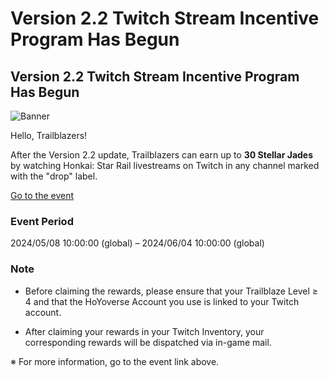 # Version 2.2 Twitch Stream Incentive Program Has Begun
## Version 2.2 Twitch Stream Incentive Program Has Begun
![Banner](https://sdk.hoyoverse.com/upload/ann/2024/04/28/c33a088b9b0c0fcc4f6324e52f95a346_5837614977089430772.png)

Hello, Trailblazers!

After the Version 2.2 update, Trailblazers can earn up to **30 Stellar Jades** by watching Honkai: Star Rail livestreams on Twitch in any channel marked with the "drop" label.

[ Go to the event](https://hoyo.link/5ZWiFBAL)

### Event Period

2024/05/08 10:00:00 (global) – 2024/06/04 10:00:00 (global)

### Note

- Before claiming the rewards, please ensure that your Trailblaze Level ≥ 4 and that the HoYoverse Account you use is linked to your Twitch account.

- After claiming your rewards in your Twitch Inventory, your corresponding rewards will be dispatched via in-game mail.

※ For more information, go to the event link above.
